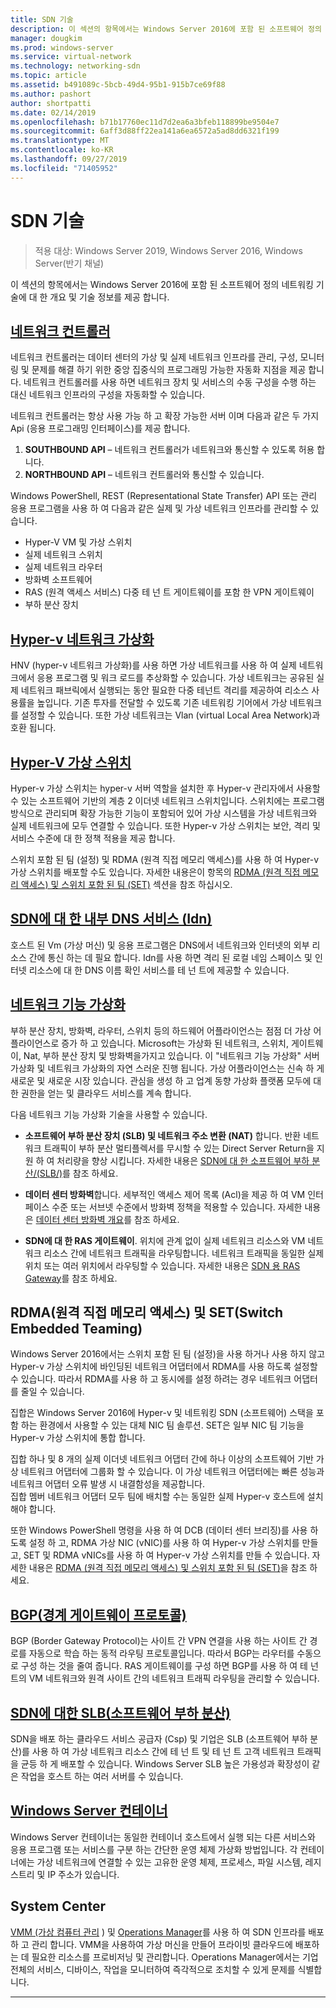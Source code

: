 ```yaml
---
title: SDN 기술
description: 이 섹션의 항목에서는 Windows Server 2016에 포함 된 소프트웨어 정의 네트워킹 기술에 대 한 개요 및 기술 정보를 제공 합니다.
manager: dougkim
ms.prod: windows-server
ms.service: virtual-network
ms.technology: networking-sdn
ms.topic: article
ms.assetid: b491089c-5bcb-49d4-95b1-915b7ce69f88
ms.author: pashort
author: shortpatti
ms.date: 02/14/2019
ms.openlocfilehash: b71b17760ec11d7d2ea6a3bfeb118899be9504e7
ms.sourcegitcommit: 6aff3d88ff22ea141a6ea6572a5ad8dd6321f199
ms.translationtype: MT
ms.contentlocale: ko-KR
ms.lasthandoff: 09/27/2019
ms.locfileid: "71405952"
---
```

# <a name="sdn-technologies"></a>SDN 기술

>적용 대상: Windows Server 2019, Windows Server 2016, Windows Server(반기 채널)

이 섹션의 항목에서는 Windows Server 2016에 포함 된 소프트웨어 정의 네트워킹 기술에 대 한 개요 및 기술 정보를 제공 합니다.  

## <a name="network-controllernetwork-controllernetwork-controllermd"></a>[네트워크 컨트롤러](network-controller/Network-Controller.md)

네트워크 컨트롤러는 데이터 센터의 가상 및 실제 네트워크 인프라를 관리, 구성, 모니터링 및 문제를 해결 하기 위한 중앙 집중식의 프로그래밍 가능한 자동화 지점을 제공 합니다. 네트워크 컨트롤러를 사용 하면 네트워크 장치 및 서비스의 수동 구성을 수행 하는 대신 네트워크 인프라의 구성을 자동화할 수 있습니다. 

네트워크 컨트롤러는 항상 사용 가능 하 고 확장 가능한 서버 이며 다음과 같은 두 가지 Api (응용 프로그래밍 인터페이스)를 제공 합니다.

1. **SOUTHBOUND API** – 네트워크 컨트롤러가 네트워크와 통신할 수 있도록 허용 합니다.
2. **NORTHBOUND API** – 네트워크 컨트롤러와 통신할 수 있습니다.

Windows PowerShell, REST (Representational State Transfer) API 또는 관리 응용 프로그램을 사용 하 여 다음과 같은 실제 및 가상 네트워크 인프라를 관리할 수 있습니다.

- Hyper-V VM 및 가상 스위치 
- 실제 네트워크 스위치 
- 실제 네트워크 라우터 
- 방화벽 소프트웨어 
- RAS (원격 액세스 서비스) 다중 테 넌 트 게이트웨이를 포함 한 VPN 게이트웨이 
- 부하 분산 장치 
  
## <a name="hyper-v-network-virtualizationhyper-v-network-virtualizationhyper-v-network-virtualizationmd"></a>[Hyper-v 네트워크 가상화](hyper-v-network-virtualization/Hyper-V-Network-Virtualization.md)

HNV (hyper-v 네트워크 가상화)를 사용 하면 가상 네트워크를 사용 하 여 실제 네트워크에서 응용 프로그램 및 워크 로드를 추상화할 수 있습니다. 가상 네트워크는 공유된 실제 네트워크 패브릭에서 실행되는 동안 필요한 다중 테넌트 격리를 제공하여 리소스 사용률을 높입니다. 기존 투자를 전달할 수 있도록 기존 네트워킹 기어에서 가상 네트워크를 설정할 수 있습니다. 또한 가상 네트워크는 Vlan (virtual Local Area Network)과 호환 됩니다.
  
## <a name="hyper-v-virtual-switchvirtualizationhyper-v-virtual-switchhyper-v-virtual-switchmd"></a>[Hyper-V 가상 스위치](../../../virtualization/hyper-v-virtual-switch/Hyper-V-Virtual-Switch.md) 

Hyper-v 가상 스위치는 hyper-v 서버 역할을 설치한 후 Hyper-v 관리자에서 사용할 수 있는 소프트웨어 기반의 계층 2 이더넷 네트워크 스위치입니다. 스위치에는 프로그램 방식으로 관리되며 확장 가능한 기능이 포함되어 있어 가상 시스템을 가상 네트워크와 실제 네트워크에 모두 연결할 수 있습니다. 또한 Hyper-v 가상 스위치는 보안, 격리 및 서비스 수준에 대 한 정책 적용을 제공 합니다.
  
스위치 포함 된 팀 (설정) 및 RDMA (원격 직접 메모리 액세스)를 사용 하 여 Hyper-v 가상 스위치를 배포할 수도 있습니다. 자세한 내용은이 항목의 [RDMA (원격 직접 메모리 액세스) 및 스위치 포함 된 팀 (SET)](#remote-direct-memory-access-rdma-and-switch-embedded-teaming-set) 섹션을 참조 하십시오.

## <a name="internal-dns-service-idns-for-sdnidns-for-sdnmd"></a>[SDN에 대 한 내부 DNS 서비스 (Idn)](Idns-for-Sdn.md)

호스트 된 Vm (가상 머신) 및 응용 프로그램은 DNS에서 네트워크와 인터넷의 외부 리소스 간에 통신 하는 데 필요 합니다. Idn를 사용 하면 격리 된 로컬 네임 스페이스 및 인터넷 리소스에 대 한 DNS 이름 확인 서비스를 테 넌 트에 제공할 수 있습니다. 
  
## <a name="network-function-virtualizationnetwork-function-virtualizationnetwork-function-virtualizationmd"></a>[네트워크 기능 가상화](network-function-virtualization/Network-Function-Virtualization.md)

부하 분산 장치, 방화벽, 라우터, 스위치 등의 하드웨어 어플라이언스는 점점 더 가상 어플라이언스로 증가 하 고 있습니다. Microsoft는 가상화 된 네트워크, 스위치, 게이트웨이, Nat, 부하 분산 장치 및 방화벽을가지고 있습니다. 이 "네트워크 기능 가상화" 서버 가상화 및 네트워크 가상화의 자연 스러운 진행 됩니다. 가상 어플라이언스는 신속 하 게 새로운 및 새로운 시장 있습니다. 관심을 생성 하 고 업계 동향 가상화 플랫폼 모두에 대 한 권한을 얻는 및 클라우드 서비스를 계속 합니다. 
  
다음 네트워크 기능 가상화 기술을 사용할 수 있습니다.  
  
-   **소프트웨어 부하 분산 장치 (SLB) 및 네트워크 주소 변환 (NAT)** 합니다. 반환 네트워크 트래픽이 부하 분산 멀티플렉서를 무시할 수 있는 Direct Server Return을 지원 하 여 처리량을 향상 시킵니다. 자세한 내용은 [SDN에 대 한 소프트웨어 부하 분산/(SLB/)](network-function-virtualization/software-load-balancing-for-sdn.md)를 참조 하세요.
  
-   **데이터 센터 방화벽**합니다. 세부적인 액세스 제어 목록 (Acl)을 제공 하 여 VM 인터페이스 수준 또는 서브넷 수준에서 방화벽 정책을 적용할 수 있습니다. 자세한 내용은 [데이터 센터 방화벽 개요](network-function-virtualization/Datacenter-Firewall-Overview.md)를 참조 하세요.
  
-   **SDN에 대 한 RAS 게이트웨이**. 위치에 관계 없이 실제 네트워크 리소스와 VM 네트워크 리소스 간에 네트워크 트래픽을 라우팅합니다. 네트워크 트래픽을 동일한 실제 위치 또는 여러 위치에서 라우팅할 수 있습니다. 자세한 내용은 [SDN 용 RAS Gateway](network-function-virtualization/RAS-Gateway-for-SDN.md)를 참조 하세요.

## <a name="remote-direct-memory-access-rdma-and-switch-embedded-teaming-set"></a>RDMA(원격 직접 메모리 액세스) 및 SET(Switch Embedded Teaming)  
Windows Server 2016에서는 스위치 포함 된 팀 (설정)을 사용 하거나 사용 하지 않고 Hyper-v 가상 스위치에 바인딩된 네트워크 어댑터에서 RDMA를 사용 하도록 설정할 수 있습니다. 따라서 RDMA를 사용 하 고 동시에를 설정 하려는 경우 네트워크 어댑터를 줄일 수 있습니다.  
  
집합은 Windows Server 2016에 Hyper-v 및 네트워킹 SDN (소프트웨어) 스택을 포함 하는 환경에서 사용할 수 있는 대체 NIC 팀 솔루션. SET은 일부 NIC 팀 기능을 Hyper-v 가상 스위치에 통합 합니다.  
  
집합 하나 및 8 개의 실제 이더넷 네트워크 어댑터 간에 하나 이상의 소프트웨어 기반 가상 네트워크 어댑터에 그룹화 할 수 있습니다. 이 가상 네트워크 어댑터에는 빠른 성능과 네트워크 어댑터 오류 발생 시 내결함성을 제공합니다.  
집합 멤버 네트워크 어댑터 모두 팀에 배치할 수는 동일한 실제 Hyper-v 호스트에 설치 해야 합니다.  
  
또한 Windows PowerShell 명령을 사용 하 여 DCB (데이터 센터 브리징)를 사용 하도록 설정 하 고, RDMA 가상 NIC (vNIC)를 사용 하 여 Hyper-v 가상 스위치를 만들고, SET 및 RDMA vNICs를 사용 하 여 Hyper-v 가상 스위치를 만들 수 있습니다. 자세한 내용은 [RDMA (원격 직접 메모리 액세스) 및 스위치 포함 된 팀 (SET)](https://docs.microsoft.com/windows-server/virtualization/hyper-v-virtual-switch/rdma-and-switch-embedded-teaming.md)을 참조 하세요.

## <a name="border-gateway-protocol-bgpremoteremote-accessbgpborder-gateway-protocol-bgpmd"></a>[BGP(경계 게이트웨이 프로토콜)](../../../remote/remote-access/bgp/Border-Gateway-Protocol-BGP.md)
  
BGP (Border Gateway Protocol)는 사이트 간 VPN 연결을 사용 하는 사이트 간 경로를 자동으로 학습 하는 동적 라우팅 프로토콜입니다. 따라서 BGP는 라우터를 수동으로 구성 하는 것을 줄여 줍니다.   RAS 게이트웨이를 구성 하면 BGP를 사용 하 여 테 넌 트의 VM 네트워크와 원격 사이트 간의 네트워크 트래픽 라우팅을 관리할 수 있습니다.  
  
## <a name="software-load-balancing-slb-for-sdnnetwork-function-virtualizationsoftware-load-balancing-for-sdnmd"></a>[SDN에 대한 SLB(소프트웨어 부하 분산)](network-function-virtualization/software-load-balancing-for-sdn.md)
SDN을 배포 하는 클라우드 서비스 공급자 (Csp) 및 기업은 SLB (소프트웨어 부하 분산)를 사용 하 여 가상 네트워크 리소스 간에 테 넌 트 및 테 넌 트 고객 네트워크 트래픽을 균등 하 게 배포할 수 있습니다. Windows Server SLB 높은 가용성과 확장성이 같은 작업을 호스트 하는 여러 서버를 수 있습니다. 

## <a name="windows-server-containerscontainerscontainer-networking-overviewmd"></a>[Windows Server 컨테이너](Containers/Container-networking-overview.md)

Windows Server 컨테이너는 동일한 컨테이너 호스트에서 실행 되는 다른 서비스와 응용 프로그램 또는 서비스를 구분 하는 간단한 운영 체제 가상화 방법입니다. 각 컨테이너에는 가상 네트워크에 연결할 수 있는 고유한 운영 체제, 프로세스, 파일 시스템, 레지스트리 및 IP 주소가 있습니다. 

## <a name="system-center"></a>System Center

[VMM (가상 컴퓨터 관리](https://docs.microsoft.com/system-center/vmm/) ) 및 [Operations Manager](https://docs.microsoft.com/system-center/scom/)를 사용 하 여 SDN 인프라를 배포 하 고 관리 합니다. VMM을 사용하여 가상 머신을 만들어 프라이빗 클라우드에 배포하는 데 필요한 리소스를 프로비저닝 및 관리합니다.  Operations Manager에서는 기업 전체의 서비스, 디바이스, 작업을 모니터하여 즉각적으로 조치할 수 있게 문제를 식별합니다. 


---